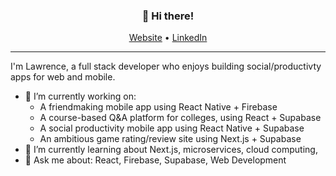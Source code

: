 <h3 align="center">👋 Hi there!</h3>
<p align="center">
  <a href="https://lawrencelin.me/">Website</a> •
  <a href="https://www.linkedin.com/in/lawrencelin101/">LinkedIn</a>
</p>

---

I'm Lawrence, a full stack developer who enjoys building social/productivty apps for web and mobile.

- 🔭 I’m currently working on:
  - A friendmaking mobile app using React Native + Firebase
  - A course-based Q&A platform for colleges, using React + Supabase
  - A social productivity mobile app using React Native + Supabase
  - An ambitious game rating/review site using Next.js + Supabase
- 🌱 I’m currently learning about Next.js, microservices, cloud computing,
- 💬 Ask me about: React, Firebase, Supabase, Web Development 

<!--
**law-lin/law-lin** is a ✨ _special_ ✨ repository because its `README.md` (this file) appears on your GitHub profile.

Here are some ideas to get you started:

- 🔭 I’m currently working on ...
- 🌱 I’m currently learning ...
- 👯 I’m looking to collaborate on ...
- 🤔 I’m looking for help with ...
- 💬 Ask me about ...
- 📫 How to reach me: ...
- 😄 Pronouns: ...
- ⚡ Fun fact: ...
-->
